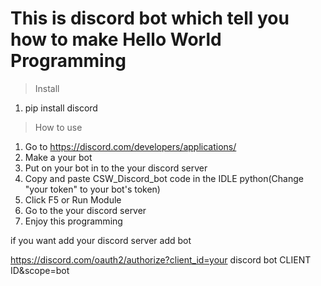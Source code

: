 # This is discord bot which tell you how to make Hello World Programming

>Install
1. pip install discord

>How to use
1. Go to https://discord.com/developers/applications/
2. Make a your bot
3. Put on your bot in to the your discord server
4. Copy and paste CSW_Discord_bot code in the IDLE python(Change "your token" to your bot's token)
5. Click F5 or Run Module
6. Go to the your discord server
7. Enjoy this programming

if you want add your discord server add bot

https://discord.com/oauth2/authorize?client_id=your discord bot CLIENT ID&scope=bot
